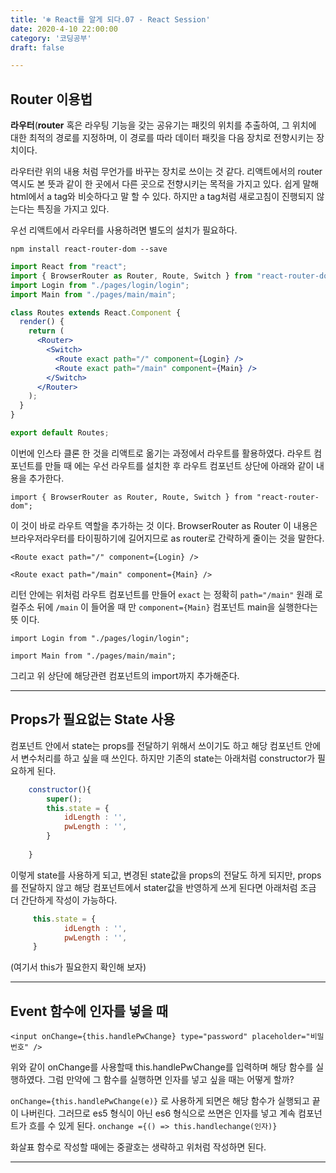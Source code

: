 ```yaml
---
title: '❄️ React를 알게 되다.07 - React Session'
date: 2020-4-10 22:00:00
category: '코딩공부'
draft: false

---
```




## Router 이용법

**라우터**(**router** 혹은 라우팅 기능을 갖는 공유기는 패킷의 위치를 추출하여, 그 위치에 대한 최적의 경로를 지정하며, 이 경로를 따라 데이터 패킷을 다음 장치로 전향시키는 장치이다.

라우터란 위의 내용 처럼 무언가를 바꾸는 장치로 쓰이는 것 같다. 리액트에서의 router 역시도 본 뜻과 같이 한 곳에서 다른 곳으로 전향시키는 목적을 가지고 있다. 쉽게 말해 html에서 a tag와 비슷하다고 말 할 수 있다. 하지만 a tag처럼 새로고침이 진행되지 않는다는 특징을 가지고 있다.

우선 리액트에서 라우터를 사용하려면 별도의 설치가 필요하다.

```
npm install react-router-dom --save
```

```jsx
import React from "react";
import { BrowserRouter as Router, Route, Switch } from "react-router-dom";
import Login from "./pages/login/login";
import Main from "./pages/main/main";

class Routes extends React.Component {
  render() {
    return (
      <Router>
        <Switch>
          <Route exact path="/" component={Login} />
          <Route exact path="/main" component={Main} />
        </Switch>
      </Router>
    );
  }
}

export default Routes;
```

이번에 인스타 클론 한 것을 리액트로 옮기는 과정에서 라우트를 활용하였다. 라우트 컴포넌트를 만들 때 에는 우선 라우트를 설치한 후 라우트 컴포넌트 상단에 아래와 같이 내용을 추가한다.

`import { BrowserRouter as Router, Route, Switch } from "react-router-dom";`

이 것이 바로 라우트 역할을 추가하는 것 이다. BrowserRouter as Router 이 내용은 브라우저라우터를 타이핑하기에 길어지므로 as router로 간략하게 줄이는 것을 말한다. 

`<Route exact path="/" component={Login} />`

`<Route exact path="/main" component={Main} />`

리턴 안에는 위처럼 라우트 컴포넌트를 만들어 `exact` 는 정확히 `path="/main"` 원래 로컬주소 뒤에 `/main` 이 들어올 때 만 `component={Main}` 컴포넌트 main을 실행한다는 뜻 이다. 

`import Login from "./pages/login/login";`

`import Main from "./pages/main/main";`

그리고 위 상단에 해당관련 컴포넌트의 import까지 추가해준다.

---



## Props가 필요없는 State 사용

컴포넌트 안에서 state는 props를 전달하기 위해서 쓰이기도 하고 해당 컴포넌트 안에서 변수처리를 하고 싶을 때 쓰인다. 하지만 기존의 state는 아래처럼 constructor가 필요하게 된다.

```jsx
    constructor(){
        super();
        this.state = {
            idLength : '',
            pwLength : '',
        }
        
    }
```

이렇게 state를 사용하게 되고, 변경된 state값을 props의 전달도 하게 되지만, props를 전달하지 않고 해당 컴포넌트에서 stater값을 반영하게 쓰게 된다면 아래처럼 조금 더 간단하게 작성이 가능하다.

```jsx
     this.state = {
            idLength : '',
            pwLength : '',
     }
```

(여기서 this가 필요한지 확인해 보자)

---



## Event 함수에 인자를 넣을 때

`<input onChange={this.handlePwChange} type="password" placeholder="비밀번호" />`

위와 같이 onChange를 사용할때 this.handlePwChange를 입력하며 해당 함수를 실행하였다. 그럼 만약에 그 함수를 실행하면 인자를 넣고 싶을 때는 어떻게 할까?

`onChange={this.handlePwChange(e)}` 로 사용하게 되면은 해당 함수가 실행되고 끝이 나버린다. 그러므로 es5 형식이 아닌 es6 형식으로 쓰면은 인자를 넣고 계속 컴포넌트가 흐를 수 있게 된다. `onchange ={() => this.handlechange(인자)}`

화살표 함수로 작성할 때에는 중괄호는 생략하고 위처럼 작성하면 된다.

---



